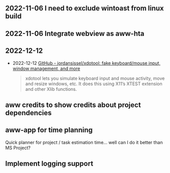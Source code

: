 ## 2022-11-06 I need to exclude wintoast from linux build

## 2022-11-06 Integrate webview as aww-hta

## 2022-12-12

- 2022-12-12 [GitHub - jordansissel/xdotool: fake keyboard/mouse input, window management, and more](https://github.com/jordansissel/xdotool)
  > xdotool lets you simulate keyboard input and mouse activity, move and resize windows, etc. It does this using X11’s XTEST extension and other Xlib functions.

## aww credits to show credits about project dependencies 

## aww-app for time planning

Quick planner for project / task estimation time... well can I do it better than MS Project?

## Implement logging support

